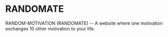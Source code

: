 # RANDOMATE
RANDOM-MOTIVATION (RANDOMATE) -- A website where one motivation exchanges 10 other motivation to your life.
